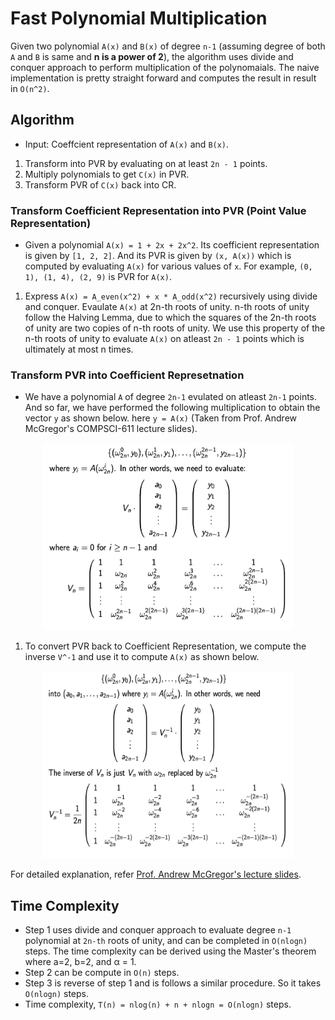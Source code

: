 # Fast Polynomial Multiplication

Given two polynomial `A(x)` and `B(x)` of degree `n-1` (assuming degree of both `A` and `B` is same and **n is a power of 2**), the algorithm uses divide and conquer approach to perform multiplication of the polynomaials. The naive implementation is pretty straight forward and computes the result in result in `O(n^2)`.

## Algorithm
* Input: Coeffcient representation of `A(x)` and `B(x)`.
1. Transform into PVR by evaluating on at least `2n - 1` points.
2. Multiply polynomials to get `C(x)` in PVR.
3. Transform PVR of `C(x)` back into CR.

### Transform Coefficient Representation into PVR (Point Value Representation) 
* Given a polynomial `A(x) = 1 + 2x + 2x^2`. Its coefficient representation is given by `[1, 2, 2]`. And its PVR is given by `(x, A(x))` which is computed by evaluating `A(x)` for various values of `x`. For example, `(0, 1), (1, 4), (2, 9)` is PVR for `A(x)`.

1. Express `A(x) = A_even(x^2) + x * A_odd(x^2)` recursively using divide and conquer. Evaulate `A(x)` at 2n-th roots of unity. n-th roots of unity follow the Halving Lemma, due to which the squares of the 2n-th roots of unity are two copies of n-th roots of unity. We use this property of the n-th roots of unity to evaluate `A(x)` on atleast `2n - 1` points which is ultimately at most n times.

### Transform PVR into Coefficient Represetnation 

* We have a polynomial `A` of degree `2n-1` evulated on atleast `2n-1` points. And so far, we have performed the following multiplication to obtain the vector `y` as shown below. here `y = A(x)` (Taken from Prof. Andrew McGregor's COMPSCI-611 lecture slides).


<div style="text-align: center;">
    <img src="images/step_0_coeff_to_pvr.png" alt="Algo step 4" width="400" height = "300" />
</div>


1. To convert PVR back to Coefficient Representation, we compute the inverse `V^-1` and use it to compute `A(x)` as shown below.


<div style="text-align: center;">
    <img src="images/step_1_coeff_to_pvr.png" alt="Algo step 4" width="400" height = "300" />
</div>

For detailed explanation, refer [Prof. Andrew McGregor's lecture slides](https://people.cs.umass.edu/~mcgregor/611S24/lec03.pdf).

## Time Complexity
* Step 1 uses divide and conquer approach to evaluate degree `n-1` polynomial at `2n-th` roots of unity, and can be completed in `O(nlogn)` steps. The time complexity can be derived using the Master's theorem where a=2, b=2, and α = 1.
* Step 2 can be compute in `O(n)` steps.
* Step 3 is reverse of step 1 and is follows a similar procedure. So it takes `O(nlogn)` steps.
* Time complexity, `T(n) = nlog(n) + n + nlogn = O(nlogn)` steps.